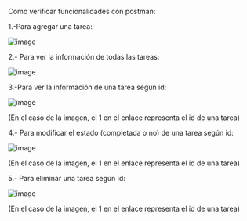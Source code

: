 Como verificar funcionalidades con postman:

1.-Para agregar una tarea:

![image](https://github.com/matias-astudillo/act_practica/assets/157530262/493d63a7-d93c-43e5-aa02-1a883f0192d2)

2.- Para ver la información de todas las tareas:

![image](https://github.com/matias-astudillo/act_practica/assets/157530262/ea480648-4123-4d8f-bb91-f630b021a178)

3.-Para ver la información de una tarea según id:

![image](https://github.com/matias-astudillo/act_practica/assets/157530262/e4961bfc-4cbd-41be-a45b-99fc692e749f)

(En el caso de la imagen, el 1 en el enlace representa el id de una tarea)

4.- Para modificar el estado (completada o no) de una tarea según id:

![image](https://github.com/matias-astudillo/act_practica/assets/157530262/4964d73b-60f5-466e-a37d-dc81a7bbaa1f)

(En el caso de la imagen, el 1 en el enlace representa el id de una tarea)

5.- Para eliminar una tarea según id:

![image](https://github.com/matias-astudillo/act_practica/assets/157530262/092905de-cb9e-4a8d-a77d-35c3b2aa59ed)

(En el caso de la imagen, el 1 en el enlace representa el id de una tarea)
